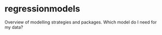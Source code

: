 # regressionmodels
Overview of modelling strategies and packages. Which model do I need for my data?
